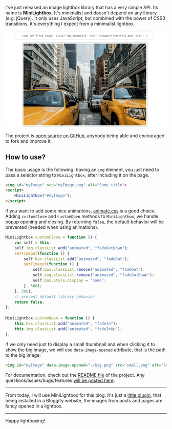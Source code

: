 I've just released an image lightbox library that has a very simple API. Its
name is **MiniLightbox**. It's minimalist and doesn't depend on any library
(e.g. jQuery). It only uses JavaScript, but combined with the power of CSS3
transitions, it's everything I expect from a minimalist lightbox.

![Demo](/images/posts/8/1.gif)

The project is [open source on GitHub][1], anybody being able and encouraged to
fork and improve it.

## How to use?
The basic usage is the following: having an `img` element, you just need to pass
a selector string to `MiniLightbox`, after including it on the page.

```html
<img id="myImage" src="myImage.png" alt="Some title">
<script>
    MiniLightbox("#myImage");
</script>
```

If you want to add some nice animations, [animate.css][2] is a good choice.
Adding `customClose` and `customOpen` methods to `MiniLightbox`, we handle popup
opening and closing. By returning `false`, the default behavior will be
prevented (needed when using animations).

```js
MiniLightbox.customClose = function () {
    var self = this;
    self.img.classList.add("animated", "fadeOutDown");
    setTimeout(function () {
        self.box.classList.add("animated", "fadeOut");
        setTimeout(function () {
            self.box.classList.remove("animated", "fadeOut");
            self.img.classList.remove("animated", "fadeOutDown");
            self.box.style.display = "none";
        }, 500);
    }, 500);
    // prevent default library behavior
    return false;
};

MiniLightbox.customOpen = function () {
    this.box.classList.add("animated", "fadeIn");
    this.img.classList.add("animated", "fadeInUp");
};
```

If we only need just to display a small thumbnail and when clicking it to show
the big image, we will use `data-image-opened` attribute, that is the path to
the big image:

```html
<img id="myImage" data-image-opened="./big.png" src="small.png" alt="Some title">
```

For documentation, check out the [README file][3] of the project. Any
questions/issues/bugs/features [will be posted here][4].

----

From today, I will use MiniLightbox for this blog. It's just a
[little plugin][5], that being installed in a Bloggify website, the images from
posts and pages are fancy opened in a lightbox.

---

Happy lightboxing! <i class="fa fa-smile"></i>

 [1]: https://github.com/IonicaBizau/mini-lightbox
 [2]: http://daneden.github.io/animate.css/
 [3]: https://github.com/IonicaBizau/mini-lightbox/blob/master/README.md
 [4]: https://github.com/IonicaBizau/mini-lightbox/issues/new
 [5]: https://github.com/Bloggify/lightbox
